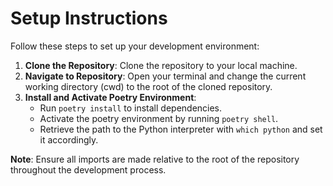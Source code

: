 # Setup Instructions

Follow these steps to set up your development environment:

1. **Clone the Repository**: Clone the repository to your local machine.
2. **Navigate to Repository**: Open your terminal and change the current working directory (cwd) to the root of the cloned repository.
3. **Install and Activate Poetry Environment**:
   - Run `poetry install` to install dependencies.
   - Activate the poetry environment by running `poetry shell`.
   - Retrieve the path to the Python interpreter with `which python` and set it accordingly.

**Note**: Ensure all imports are made relative to the root of the repository throughout the development process.
